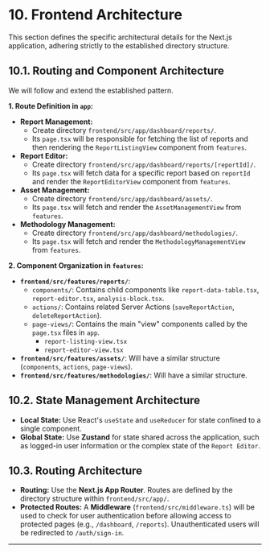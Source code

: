 # 10. Frontend Architecture

This section defines the specific architectural details for the Next.js application, adhering strictly to the established directory structure.

## 10.1. Routing and Component Architecture

We will follow and extend the established pattern.

**1. Route Definition in `app`:**

*   **Report Management:**
    *   Create directory `frontend/src/app/dashboard/reports/`.
    *   Its `page.tsx` will be responsible for fetching the list of reports and then rendering the `ReportListingView` component from `features`.
*   **Report Editor:**
    *   Create directory `frontend/src/app/dashboard/reports/[reportId]/`.
    *   Its `page.tsx` will fetch data for a specific report based on `reportId` and render the `ReportEditorView` component from `features`.
*   **Asset Management:**
    *   Create directory `frontend/src/app/dashboard/assets/`.
    *   Its `page.tsx` will fetch and render the `AssetManagementView` from `features`.
*   **Methodology Management:**
    *   Create directory `frontend/src/app/dashboard/methodologies/`.
    *   Its `page.tsx` will fetch and render the `MethodologyManagementView` from `features`.

**2. Component Organization in `features`:**

*   **`frontend/src/features/reports/`**:
    *   `components/`: Contains child components like `report-data-table.tsx`, `report-editor.tsx`, `analysis-block.tsx`.
    *   `actions/`: Contains related Server Actions (`saveReportAction`, `deleteReportAction`).
    *   `page-views/`: Contains the main "view" components called by the `page.tsx` files in `app`.
        *   `report-listing-view.tsx`
        *   `report-editor-view.tsx`
*   **`frontend/src/features/assets/`**: Will have a similar structure (`components`, `actions`, `page-views`).
*   **`frontend/src/features/methodologies/`**: Will have a similar structure.

## 10.2. State Management Architecture

*   **Local State:** Use React's `useState` and `useReducer` for state confined to a single component.
*   **Global State:** Use **Zustand** for state shared across the application, such as logged-in user information or the complex state of the `Report Editor`.

## 10.3. Routing Architecture

*   **Routing:** Use the **Next.js App Router**. Routes are defined by the directory structure within `frontend/src/app/`.
*   **Protected Routes:** A **Middleware** (`frontend/src/middleware.ts`) will be used to check for user authentication before allowing access to protected pages (e.g., `/dashboard`, `/reports`). Unauthenticated users will be redirected to `/auth/sign-in`.

---
